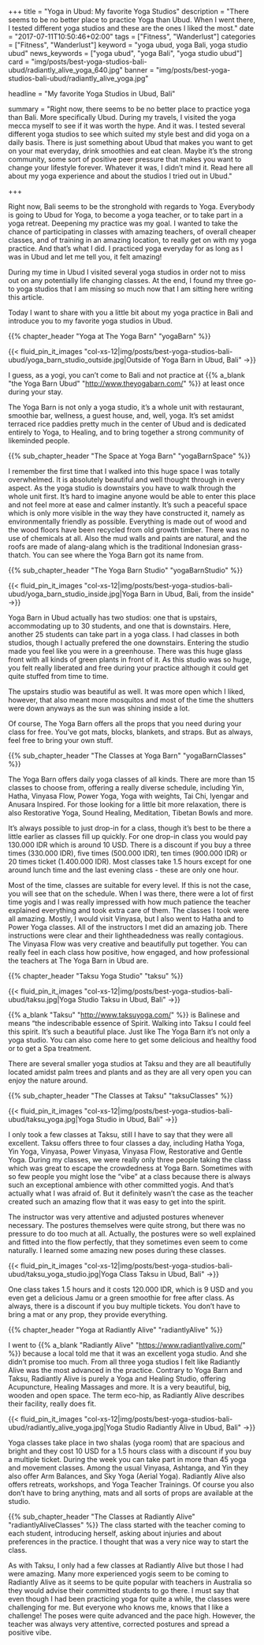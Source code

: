 +++
title = "Yoga in Ubud: My favorite Yoga Studios"
description = "There seems to be no better place to practice Yoga than Ubud. When I went there, I tested different yoga studios and these are the ones I liked the most."
date = "2017-07-11T10:50:46+02:00"
tags = ["Fitness", "Wanderlust"]
categories = ["Fitness", "Wanderlust"]
keyword = "yoga ubud, yoga Bali, yoga studio ubud"
news_keywords = ["yoga ubud", "yoga Bali", "yoga studio ubud"]
card = "img/posts/best-yoga-studios-bali-ubud/radiantly_alive_yoga_640.jpg"
banner = "img/posts/best-yoga-studios-bali-ubud/radiantly_alive_yoga.jpg"

headline = "My favorite Yoga Studios in Ubud, Bali"

summary = "Right now, there seems to be no better place to practice yoga than Bali. More specifically Ubud. During my travels, I visited the yoga mecca myself to see if it was worth the hype. And it was. I tested several different yoga studios to see which suited my style best and did yoga on a daily basis. There is just something about Ubud that makes you want to get on your mat everyday, drink smoothies and eat clean. Maybe it’s the strong community, some sort of positive peer pressure that makes you want to change your lifestyle forever. Whatever it was, I didn’t mind it. Read here all about my yoga experience and about the studios I tried out in Ubud."

+++

Right now, Bali seems to be the stronghold with regards to Yoga. Everybody is going to Ubud for Yoga, to become a yoga teacher, or to take part in a yoga retreat. Deepening my practice was my goal. I wanted to take the chance of participating in classes with amazing teachers, of overall cheaper classes, and of training in an amazing location, to really get on with my yoga practice. And that’s what I did. I practiced yoga everyday for as long as I was in Ubud and let me tell you, it felt amazing!

During my time in Ubud I visited several yoga studios in order not to miss out on any potentially life changing classes. At the end, I found my three go-to yoga studios that I am missing so much now that I am sitting here writing this article.

Today I want to share with you a little bit about my yoga practice in Bali and introduce you to my favorite yoga studios in Ubud.

{{% chapter_header "Yoga at The Yoga Barn" "yogaBarn" %}}

{{< fluid_pin_it_images
  "col-xs-12|img/posts/best-yoga-studios-bali-ubud/yoga_barn_studio_outside.jpg|Outside of Yoga Barn in Ubud, Bali"
->}}

I guess, as a yogi, you can’t come to Bali and not practice at {{% a_blank "the Yoga Barn Ubud" "http://www.theyogabarn.com/" %}} at least once during your stay.

The Yoga Barn is not only a yoga studio, it’s a whole unit with restaurant, smoothie bar, wellness, a guest house, and, well, yoga. It’s set amidst terraced rice paddies pretty much in the center of Ubud and is dedicated entirely to Yoga, to Healing, and to bring together a strong community of likeminded people.

{{% sub_chapter_header "The Space at Yoga Barn" "yogaBarnSpace" %}}

I remember the first time that I walked into this huge space I was totally overwhelmed. It is absolutely beautiful and well thought through in every aspect. As the yoga studio is downstairs you have to walk through the whole unit first. It’s hard to imagine anyone would be able to enter this place and not feel more at ease and calmer instantly. It’s such a peaceful space which is only more visible in the way they have constructed it, namely as environmentally friendly as possible. Everything is made out of wood and the wood floors have been recycled from old growth timber. There was no use of chemicals at all. Also the mud walls and paints are natural, and the roofs are made of alang-alang which is the traditional Indonesian grass-thatch. You can see where the Yoga Barn got its name from.

{{% sub_chapter_header "The Yoga Barn Studio" "yogaBarnStudio" %}}

{{< fluid_pin_it_images
  "col-xs-12|img/posts/best-yoga-studios-bali-ubud/yoga_barn_studio_inside.jpg|Yoga Barn in Ubud, Bali, from the inside"
->}}

Yoga Barn in Ubud actually has two studios: one that is upstairs, accommodating up to 30 students, and one that is downstairs. Here, another 25 students can take part in a yoga class. I had classes in both studios, though I actually prefered the one downstairs. Entering the studio made you feel like you were in a greenhouse. There was this huge glass front with all kinds of green plants in front of it. As this studio was so huge, you felt really liberated and free during your practice although it could get quite stuffed from time to time.

The upstairs studio was beautiful as well. It was more open which I liked, however, that also meant more mosquitos and most of the time the shutters were down anyways as the sun was shining inside a lot.

Of course, The Yoga Barn offers all the props that you need during your class for free. You’ve got mats, blocks, blankets, and straps. But as always, feel free to bring your own stuff.

{{% sub_chapter_header "The Classes at Yoga Barn" "yogaBarnClasses" %}}

The Yoga Barn offers daily yoga classes of all kinds. There are more than 15 classes to choose from, offering a really diverse schedule, including Yin, Hatha, Vinyasa Flow, Power Yoga, Yoga with weights, Tai Chi, Iyengar and Anusara Inspired. For those looking for a little bit more relaxation, there is also Restorative Yoga, Sound Healing, Meditation, Tibetan Bowls and more.

It’s always possible to just drop-in for a class, though it’s best to be there a little earlier as classes fill up quickly. For one drop-in class you would pay 130.000 IDR which is around 10 USD. There is a discount if you buy a three times (330.000 IDR), five times (500.000 IDR), ten times (900.000 IDR) or 20 times ticket (1.400.000 IDR). Most classes take 1.5 hours except for one around lunch time and the last evening class - these are only one hour.

Most of the time, classes are suitable for every level. If this is not the case, you will see that on the schedule. When I was there, there were a lot of first time yogis and I was really impressed with how much patience the teacher explained everything and took extra care of them. The classes I took were all amazing. Mostly, I would visit Vinyasa, but I also went to Hatha and to Power Yoga classes. All of the instructors I met did an amazing job. There instructions were clear and their lightheadedness was really contagious. The Vinyasa Flow was very creative and beautifully put together. You can really feel in each class how positive, how engaged, and how professional the teachers at The Yoga Barn in Ubud are.

{{% chapter_header "Taksu Yoga Studio" "taksu" %}}

{{< fluid_pin_it_images
  "col-xs-12|img/posts/best-yoga-studios-bali-ubud/taksu.jpg|Yoga Studio Taksu in Ubud, Bali"
->}}

{{% a_blank "Taksu" "http://www.taksuyoga.com/" %}} is Balinese and means “the indescribable essence of Spirit. Walking into Taksu I could feel this spirit. It’s such a beautiful place. Just like The Yoga Barn it’s not only a yoga studio. You can also come here to get some delicious and healthy food or to get a Spa treatment.

There are several smaller yoga studios at Taksu and they are all beautifully located amidst palm trees and plants and as they are all very open you can enjoy the nature around.

{{% sub_chapter_header "The Classes at Taksu" "taksuClasses" %}}

{{< fluid_pin_it_images
  "col-xs-12|img/posts/best-yoga-studios-bali-ubud/taksu_yoga.jpg|Yoga Studio in Ubud, Bali"
->}}

I only took a few classes at Taksu, still I have to say that they were all excellent. Taksu offers three to four classes a day, including Hatha Yoga, Yin Yoga, Vinyasa, Power Vinyasa, Vinyasa Flow, Restorative and Gentle Yoga. During my classes, we were really only three people taking the class which was great to escape the crowdedness at Yoga Barn. Sometimes with so few people you might lose the “vibe” at a class because there is always such an exceptional ambience with other committed yogis. And that’s actually what I was afraid of. But it definitely wasn’t the case as the teacher created such an amazing flow that it was easy to get into the spirit.

The instructor was very attentive and adjusted postures whenever necessary. The postures themselves were quite strong, but there was no pressure to do too much at all. Actually, the postures were so well explained and fitted into the flow perfectly, that they sometimes even seem to come naturally. I learned some amazing new poses during these classes.

{{< fluid_pin_it_images
  "col-xs-12|img/posts/best-yoga-studios-bali-ubud/taksu_yoga_studio.jpg|Yoga Class Taksu in Ubud, Bali"
->}}

One class takes 1.5 hours and it costs 120.000 IDR, which is 9 USD and you even get a delicious Jamu or a green smoothie for free after class. As always, there is a discount if you buy multiple tickets. You don’t have to bring a mat or any prop, they provide everything.

{{% chapter_header "Yoga at Radiantly Alive" "radiantlyAlive" %}}

I went to {{% a_blank "Radiantly Alive" "https://www.radiantlyalive.com/" %}} because a local told me that it was an excellent yoga studio. And she didn’t promise too much. From all three yoga studios I felt like Radiantly Alive was the most advanced in the practice. Contrary to Yoga Barn and Taksu, Radiantly Alive is purely a Yoga and Healing Studio, offering Acupuncture, Healing Massages and more. It is a very beautiful, big, wooden and open space. The term eco-hip, as Radiantly Alive describes their facility, really does fit.

{{< fluid_pin_it_images
  "col-xs-12|img/posts/best-yoga-studios-bali-ubud/radiantly_alive_yoga.jpg|Yoga Studio Radiantly Alive in Ubud, Bali"
->}}

Yoga classes take place in two shalas (yoga room) that are spacious and bright and they cost 10 USD for a 1.5 hours class with a discount if you buy a multiple ticket. During the week you can take part in more than 45 yoga and movement classes. Among the usual Vinyasa, Ashtanga, and Yin they also offer Arm Balances, and Sky Yoga (Aerial Yoga).  Radiantly Alive also offers retreats, workshops, and Yoga Teacher Trainings. Of course you also don’t have to bring anything, mats and all sorts of props are available at the studio.

{{% sub_chapter_header "The Classes at Radiantly Alive" "radiantlyAliveClasses" %}}
The class started with the teacher coming to each student, introducing herself, asking about injuries and about preferences in the practice. I thought that was a very nice way to start the class.

As with Taksu, I only had a few classes at Radiantly Alive but those I had were amazing. Many more experienced yogis seem to be coming to Radiantly Alive as it seems to be quite popular with teachers in Australia so they would advise their committed students to go there. I must say that even though I had been practicing yoga for quite a while, the classes were challenging for me. But everyone who knows me, knows that I like a challenge! The poses were quite advanced and the pace high. However, the teacher was always very attentive, corrected postures and spread a positive vibe.



